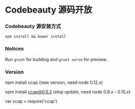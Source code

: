 ﻿# Codebeauty 源码开放

### Codebeauty 源安装方式

  ```
  npm install && bower install
  ```

### Notices

Run `grunt` for building and `grunt serve` for preview.


### Version

npm install ccap (new version, need node 0.12.x)

npm install ccap@0.5.3 (stop update, need node 0.8.x - 0.10.x)

var ccap = require('ccap')


